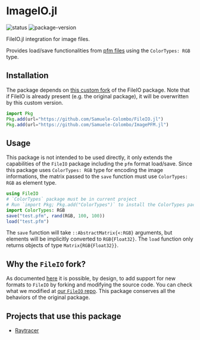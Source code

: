 # ImageIO.jl

![status][status] ![package-version][package-version]

[status]: https://img.shields.io/badge/project_status-stable-389826?style=flat
[package-version]: https://img.shields.io/badge/package_version-1.0-blue?style=flat

FileIO.jl integration for image files.

Provides load/save functionalities from [pfm files](http://www.pauldebevec.com/Research/HDR/PFM/) using the `ColorTypes: RGB` type.

## Installation

The package depends on [this custom fork](https://github.com/Samuele-Colombo/FileIO.jl) of the FileIO package. Note that if FileIO is already present (e.g. the original package), it will be overwritten by this custom version.

```julia
import Pkg
Pkg.add(url="https://github.com/Samuele-Colombo/FileIO.jl")
Pkg.add(url="https://github.com/Samuele-Colombo/ImagePFM.jl")
```

## Usage

This package is not intended to be used directly, it only extends the capabilities of the `FileIO` package including the `pfm` format load/save. Since this package uses `ColorTypes: RGB` type for encoding the image informations, the matrix passed to the `save` function must use `ColorTypes: RGB` as element type.

```julia
using FileIO
# `ColorTypes` package must be in current project
# Run `import Pkg; Pkg.add("ColorTypes")` to install the ColorTypes package
import ColorTypes: RGB
save("test.pfm", rand(RGB, 100, 100))
load("test.pfm")
```

The `save` function will take `::AbstractMatrix{<:RGB}` arguments, but elements will be implicitly converted to `RGB{Float32}`. The `load` function only returns objects of type `Matrix{RGB{Float32}}`.

## Why the `FileIO` fork?

As documented [here](https://juliaio.github.io/FileIO.jl/stable/#Supporting-new-formats) it is possible, by design, to add support for new formats to `FileIO` by forking and modifying the source code. You can check what we modified at [our `FileIO` repo](https://github.com/Samuele-Colombo/FileIO.jl). This package conserves all the behaviors of the original package.

## Projects that use this package

- [Raytracer](https://github.com/Paolo97Gll/Raytracer.jl)
